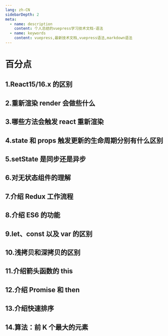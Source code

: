 ```yaml
---
lang: zh-CN
sidebarDepth: 2
meta:
  - name: description
    content: 个人总结的vuepress学习技术文档-语法
  - name: keywords
    content: vuepress,最新技术文档,vuepress语法,markdown语法
---
```


# 百分点

## 1.React15/16.x 的区别

## 2.重新渲染 render 会做些什么

## 3.哪些方法会触发 react 重新渲染

## 4.state 和 props 触发更新的生命周期分别有什么区别

## 5.setState 是同步还是异步

## 6.对无状态组件的理解

## 7.介绍 Redux 工作流程

## 8.介绍 ES6 的功能

## 9.let、const 以及 var 的区别

## 10.浅拷贝和深拷贝的区别

## 11.介绍箭头函数的 this

## 12.介绍 Promise 和 then

## 13.介绍快速排序

## 14.算法：前 K 个最大的元素
